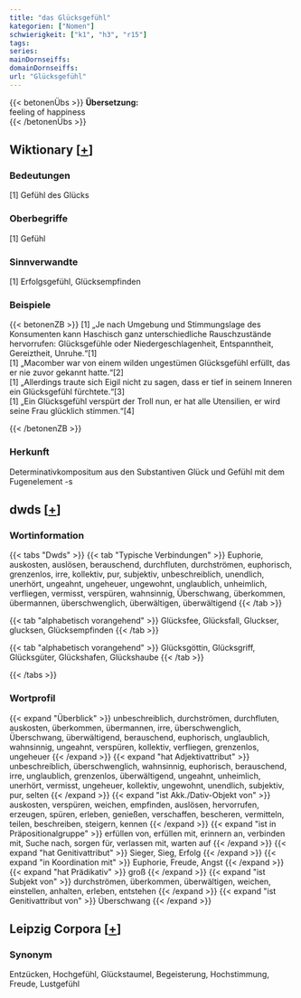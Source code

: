 ```yaml
---
title: "das Glücksgefühl"
kategorien: ["Nomen"]
schwierigkeit: ["k1", "h3", "r15"]
tags:
series:
mainDornseiffs:
domainDornseiffs:
url: "Glücksgefühl"
---
```


{{< betonenÜbs >}}
**Übersetzung:**  
feeling of happiness  
{{< /betonenÜbs >}}

## Wiktionary [[+](https://de.wiktionary.org/wiki/Glücksgefühl)]

### Bedeutungen
[1] Gefühl des Glücks  

### Oberbegriffe
[1] Gefühl  

### Sinnverwandte
[1] Erfolgsgefühl, Glücksempfinden  

### Beispiele
{{< betonenZB >}}
[1] „Je nach Umgebung und Stimmungslage des Konsumenten kann Haschisch ganz unterschiedliche Rauschzustände hervorrufen: Glücksgefühle oder Niedergeschlagenheit, Entspanntheit, Gereiztheit, Unruhe.“[1]  
[1] „Macomber war von einem wilden ungestümen Glücksgefühl erfüllt, das er nie zuvor gekannt hatte.“[2]  
[1] „Allerdings traute sich Eigil nicht zu sagen, dass er tief in seinem Inneren ein Glücksgefühl fürchtete.“[3]  
[1] „Ein Glücksgefühl verspürt der Troll nun, er hat alle Utensilien, er wird seine Frau glücklich stimmen.“[4]  

{{< /betonenZB >}}
### Herkunft
Determinativkompositum aus den Substantiven Glück und Gefühl mit dem Fugenelement -s  



## dwds [[+](https://www.dwds.de/wb/Glücksgefühl)]

### Wortinformation
{{< tabs "Dwds" >}}
{{< tab "Typische Verbindungen" >}}
Euphorie, auskosten, auslösen, berauschend, durchfluten, durchströmen, euphorisch, grenzenlos, irre, kollektiv, pur, subjektiv, unbeschreiblich, unendlich, unerhört, ungeahnt, ungeheuer, ungewohnt, unglaublich, unheimlich, verfliegen, vermisst, verspüren, wahnsinnig, Überschwang, überkommen, übermannen, überschwenglich, überwältigen, überwältigend
{{< /tab >}}

{{< tab "alphabetisch vorangehend" >}}
Glücksfee, Glücksfall, Gluckser, glucksen, Glücksempfinden
{{< /tab >}}

{{< tab "alphabetisch vorangehend" >}}
Glücksgöttin, Glücksgriff, Glücksgüter, Glückshafen, Glückshaube
{{< /tab >}}

{{< /tabs >}}

### Wortprofil
{{< expand "Überblick" >}} unbeschreiblich, durchströmen, durchfluten, auskosten, überkommen, übermannen, irre, überschwenglich, Überschwang, überwältigend, berauschend, euphorisch, unglaublich, wahnsinnig, ungeahnt, verspüren, kollektiv, verfliegen, grenzenlos, ungeheuer {{< /expand >}}
{{< expand "hat Adjektivattribut" >}} unbeschreiblich, überschwenglich, wahnsinnig, euphorisch, berauschend, irre, unglaublich, grenzenlos, überwältigend, ungeahnt, unheimlich, unerhört, vermisst, ungeheuer, kollektiv, ungewohnt, unendlich, subjektiv, pur, selten {{< /expand >}}
{{< expand "ist Akk./Dativ-Objekt von" >}} auskosten, verspüren, weichen, empfinden, auslösen, hervorrufen, erzeugen, spüren, erleben, genießen, verschaffen, bescheren, vermitteln, teilen, beschreiben, steigern, kennen {{< /expand >}}
{{< expand "ist in Präpositionalgruppe" >}} erfüllen von, erfüllen mit, erinnern an, verbinden mit, Suche nach, sorgen für, verlassen mit, warten auf {{< /expand >}}
{{< expand "hat Genitivattribut" >}} Sieger, Sieg, Erfolg {{< /expand >}}
{{< expand "in Koordination mit" >}} Euphorie, Freude, Angst {{< /expand >}}
{{< expand "hat Prädikativ" >}} groß {{< /expand >}}
{{< expand "ist Subjekt von" >}} durchströmen, überkommen, überwältigen, weichen, einstellen, anhalten, erleben, entstehen {{< /expand >}}
{{< expand "ist Genitivattribut von" >}} Überschwang {{< /expand >}}

## Leipzig Corpora [[+](https://corpora.uni-leipzig.de/en/res?word=Glücksgefühl&corpusId=deu_newscrawl-public_2018)]


### Synonym
Entzücken, Hochgefühl, Glückstaumel, Begeisterung, Hochstimmung, Freude, Lustgefühl

